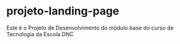 # projeto-landing-page
Este é o Projeto de Desenvolvimento do módulo base do curso de Tecnologia da Escola DNC

